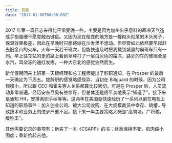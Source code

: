 ```yaml
---
title: 首篇
date: "2017-01-06T00:00:00Z"
---
```


2017 年第一篇日志来得比平常要晚一些，主要是因为加州出乎意料的寒冷天气造成手指僵硬不愿意触击键盘。又因为现在租住的地方是一幢彻头彻尾的木头房子，保温效果极差，因此在早晚时只想蜷缩在沙发里不想动。但尽管如此依然要早起赶去旧金山的火车。火车一天若干班次，但能快速及时把我载到城里的晨班车只有一列。早上往车站的走的路上看到草坪打了一层白灰色的霜冻，路旁的车的玻璃全是水汽，耳朵冻的通红发疼，一种大东北的感觉油然而生。

新年假期回来上班第一天跟经理和总工程师提出了辞职通知，在 Prosper 的最后一天确定为下周五。提辞职的感觉略感怪异。当初在 Billguard 的时候，因为公司规模小，所以跟 CEO 和霍夫等人关系都算比较密切。可是在 Prosper 后，人员流动非常普遍。经历安东尼奥有些惊讶，但总体还是很平淡地表示“知道了”。接下来是通知 HR，安排离职手续等等。这两年在美国竟快速经历了一系列以前在电视上知道的职场事件：加入创业公司、被大公司收购、在大规模裁员中幸存、跳槽...导致技术和业务上的进步严重不足。接下来一年主要策略大概是“高筑墙，广积粮，缓称王”。

其他需要记录的事项有：新买了一本《CSAPP》的书；体重保持不变，肌肉缩小围度；重新拾起吉他。
